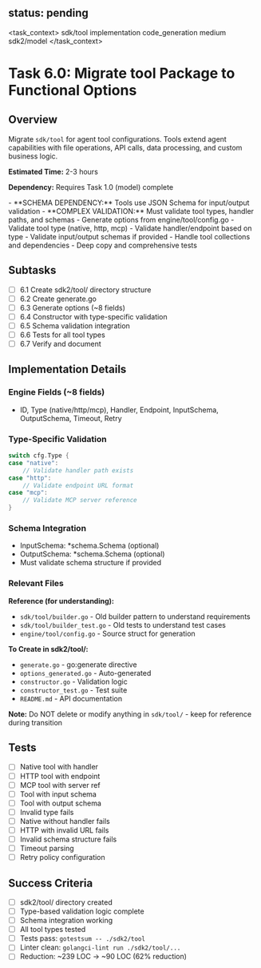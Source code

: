 ## status: pending

<task_context>
<domain>sdk/tool</domain>
<type>implementation</type>
<scope>code_generation</scope>
<complexity>medium</complexity>
<dependencies>sdk2/model</dependencies>
</task_context>

# Task 6.0: Migrate tool Package to Functional Options

## Overview

Migrate `sdk/tool` for agent tool configurations. Tools extend agent capabilities with file operations, API calls, data processing, and custom business logic.

**Estimated Time:** 2-3 hours

**Dependency:** Requires Task 1.0 (model) complete

<critical>
- **SCHEMA DEPENDENCY:** Tools use JSON Schema for input/output validation
- **COMPLEX VALIDATION:** Must validate tool types, handler paths, and schemas
</critical>

<requirements>
- Generate options from engine/tool/config.go
- Validate tool type (native, http, mcp)
- Validate handler/endpoint based on type
- Validate input/output schemas if provided
- Handle tool collections and dependencies
- Deep copy and comprehensive tests
</requirements>

## Subtasks

- [ ] 6.1 Create sdk2/tool/ directory structure
- [ ] 6.2 Create generate.go
- [ ] 6.3 Generate options (~8 fields)
- [ ] 6.4 Constructor with type-specific validation
- [ ] 6.5 Schema validation integration
- [ ] 6.6 Tests for all tool types
- [ ] 6.7 Verify and document

## Implementation Details

### Engine Fields (~8 fields)
- ID, Type (native/http/mcp), Handler, Endpoint, InputSchema, OutputSchema, Timeout, Retry

### Type-Specific Validation
```go
switch cfg.Type {
case "native":
    // Validate handler path exists
case "http":
    // Validate endpoint URL format
case "mcp":
    // Validate MCP server reference
}
```

### Schema Integration
- InputSchema: *schema.Schema (optional)
- OutputSchema: *schema.Schema (optional)
- Must validate schema structure if provided

### Relevant Files

**Reference (for understanding):**
- `sdk/tool/builder.go` - Old builder pattern to understand requirements
- `sdk/tool/builder_test.go` - Old tests to understand test cases
- `engine/tool/config.go` - Source struct for generation

**To Create in sdk2/tool/:**
- `generate.go` - go:generate directive
- `options_generated.go` - Auto-generated
- `constructor.go` - Validation logic
- `constructor_test.go` - Test suite
- `README.md` - API documentation

**Note:** Do NOT delete or modify anything in `sdk/tool/` - keep for reference during transition

## Tests

- [ ] Native tool with handler
- [ ] HTTP tool with endpoint
- [ ] MCP tool with server ref
- [ ] Tool with input schema
- [ ] Tool with output schema
- [ ] Invalid type fails
- [ ] Native without handler fails
- [ ] HTTP with invalid URL fails
- [ ] Invalid schema structure fails
- [ ] Timeout parsing
- [ ] Retry policy configuration

## Success Criteria

- [ ] sdk2/tool/ directory created
- [ ] Type-based validation logic complete
- [ ] Schema integration working
- [ ] All tool types tested
- [ ] Tests pass: `gotestsum -- ./sdk2/tool`
- [ ] Linter clean: `golangci-lint run ./sdk2/tool/...`
- [ ] Reduction: ~239 LOC → ~90 LOC (62% reduction)
